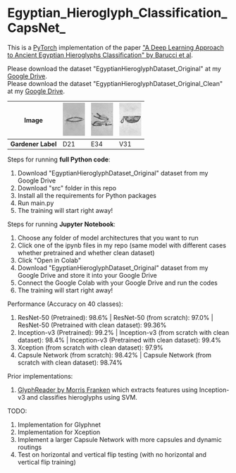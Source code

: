 # Egyptian_Hieroglyph_Classification_CapsNet_

This is a [PyTorch](https://pytorch.org/) implementation of the paper ["A Deep Learning Approach to Ancient Egyptian Hieroglyphs Classification" by Barucci et al](https://ieeexplore.ieee.org/stamp/stamp.jsp?arnumber=9528382&tag=1).

Please download the dataset "EgyptianHieroglyphDataset_Original" at my [Google Drive](https://drive.google.com/drive/folders/1bhnMJ8NbCa-qw53EKy-olZp3cJKZU_jc?usp=sharing).<br />
Please download the dataset "EgyptianHieroglyphDataset_Original_Clean" at my [Google Drive](https://drive.google.com/drive/folders/1X5HdFvgWJOVtA-GxBLr1K_0FHJS2RZcZ?usp=sharing).

**Image** | ![alt text](/example/D21.png) | ![alt text](/example/E34.png) | ![alt text](/example/V31.png) 
------------ | ------------ | ------------- | -------------
**Gardener Label** | D21 | E34 | V31

Steps for running <b>full Python code</b>:
1. Download "EgyptianHieroglyphDataset_Original" dataset from my Google Drive
2. Download "src" folder in this repo
3. Install all the requirements for Python packages
4. Run main.py
5. The training will start right away!

Steps for running <b>Jupyter Notebook</b>:
1. Choose any folder of model architectures that you want to run
2. Click one of the ipynb files in my repo (same model with different cases whether pretrained and whether clean dataset)
3. Click "Open in Colab"
4. Download "EgyptianHieroglyphDataset_Original" dataset from my Google Drive and store it into your Google Drive
5. Connect the Google Colab with your Google Drive and run the codes
6. The training will start right away!

Performance (Accuracy on 40 classes):
1. ResNet-50 (Pretrained): 98.6% | ResNet-50 (from scratch): 97.0% | ResNet-50 (Pretrained with clean dataset): 99.36%
2. Inception-v3 (Pretrained): 99.2% | Inception-v3 (from scratch with clean dataset): 98.4% | Inception-v3 (Pretrained with clean dataset): 99.4%
3. Xception (from scratch with clean dataset): 97.9%
4. Capsule Network (from scratch): 98.42% | Capsule Network (from scratch with clean dataset): 98.74%

Prior implementations:
1. [GlyphReader by Morris Franken](https://github.com/morrisfranken/glyphreader) which extracts features using Inception-v3 and classifies hieroglyphs using SVM.

TODO:
1. Implementation for Glyphnet
2. Implementation for Xception
3. Implement a larger Capsule Network with more capsules and dynamic routings
4. Test on horizontal and vertical flip testing (with no horizontal and vertical flip training)
